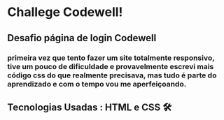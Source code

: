 
# Challege Codewell!

## Desafio página de login Codewell

### primeira vez que tento fazer um site totalmente responsivo, tive um pouco de dificuldade e provavelmente escrevi mais código css do que realmente precisava, mas tudo é parte do aprendizado e com o tempo vou me aperfeiçoando.

## Tecnologias Usadas : HTML e CSS 🛠️


